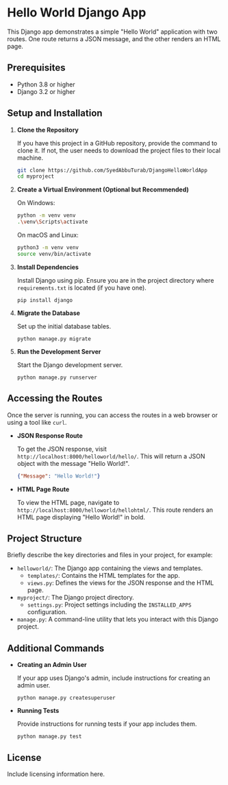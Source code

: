 
# Hello World Django App

This Django app demonstrates a simple "Hello World" application with two routes. One route returns a JSON message, and the other renders an HTML page.

## Prerequisites

- Python 3.8 or higher
- Django 3.2 or higher

## Setup and Installation

1. **Clone the Repository**

   If you have this project in a GitHub repository, provide the command to clone it. If not, the user needs to download the project files to their local machine.

   ```sh
   git clone https://github.com/SyedAbbuTurab/DjangoHelloWorldApp
   cd myproject
   ```

2. **Create a Virtual Environment (Optional but Recommended)**

   On Windows:
   ```sh
   python -m venv venv
   .\venv\Scripts\activate
   ```

   On macOS and Linux:
   ```sh
   python3 -m venv venv
   source venv/bin/activate
   ```

3. **Install Dependencies**

   Install Django using pip. Ensure you are in the project directory where `requirements.txt` is located (if you have one).

   ```
   pip install django
   ```

4. **Migrate the Database**

   Set up the initial database tables.

   ```
   python manage.py migrate
   ```

5. **Run the Development Server**

   Start the Django development server.

   ```
   python manage.py runserver
   ```

## Accessing the Routes

Once the server is running, you can access the routes in a web browser or using a tool like `curl`.

- **JSON Response Route**

  To get the JSON response, visit `http://localhost:8000/helloworld/hello/`. This will return a JSON object with the message "Hello World!".

  ```json
  {"Message": "Hello World!"}
  ```

- **HTML Page Route**

  To view the HTML page, navigate to `http://localhost:8000/helloworld/hellohtml/`. This route renders an HTML page displaying "Hello World!" in bold.

## Project Structure

Briefly describe the key directories and files in your project, for example:

- `helloworld/`: The Django app containing the views and templates.
  - `templates/`: Contains the HTML templates for the app.
  - `views.py`: Defines the views for the JSON response and the HTML page.
- `myproject/`: The Django project directory.
  - `settings.py`: Project settings including the `INSTALLED_APPS` configuration.
- `manage.py`: A command-line utility that lets you interact with this Django project.

## Additional Commands

- **Creating an Admin User**

  If your app uses Django's admin, include instructions for creating an admin user.

  ```
  python manage.py createsuperuser
  ```

- **Running Tests**

  Provide instructions for running tests if your app includes them.

  ```
  python manage.py test
  ```

## License

Include licensing information here.

